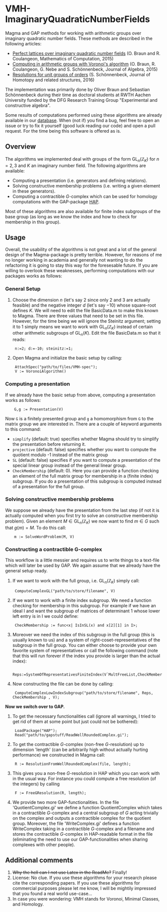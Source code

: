 # VMH-ImaginaryQuadraticNumberFields
Magma and GAP methods for working with arithmetic groups over imaginary quadratic number fields. These methods are described in the following articles:
* [Perfect lattices over imaginary quadratic number fields](http://de.arxiv.org/abs/1304.0559) (O. Braun and R. Coulangeon, Mathematics of Computation, 2015)
* [Computing in arithmetic groups with Voronoi's algorithm](https://arxiv.org/abs/1407.6234) (O. Braun, R. Coulangeon, G. Nebe and S. Schönnenbeck, Journal of Algebra, 2015)
* [Resolutions for unit groups of orders](https://arxiv.org/abs/1609.08835) (S. Schönnenbeck, Journal of Homotopy and related structures, 2016)

The implementation was primarily done by Oliver Braun and Sebastian Schönnenbeck during their time as doctoral students at RWTH Aachen University funded by the DFG Research Training Group "Experimental and constructive algebra".

Some results of computations performed using these algorithms are already available in our [database](http://www.math.rwth-aachen.de/~Oliver.Braun/unitgroups/). When (not if) you find a bug, feel free to open an issue or try to fix it yourself (good luck reading our code) and open a pull request. For the time being this software is offered as is.

## Overview
The algorithms we implemented deal with groups of the form $\operatorname{GL}_n(\mathbb{Z}_K)$ for $n=2,3$ and $K$ an imaginary number field. The following algorithms are available:
* Computing a presentation (i.e. generators and defining relations).
* Solving constructive membership problems (i.e. writing a given element in these generators).
* Computing a contractible $G$-complex which can be used for homology computations with the GAP-package [HAP](http://hamilton.nuigalway.ie/Hap/www/). 

Most of these algorithms are also available for finite index subgroups of the base group (as long as we know the index and how to check for membership in this group).


## Usage
Overall, the usability of the algorithms is not great and a lot of the general design of the Magma-package is pretty terrible. However, for reasons of me no longer working in academia and generally not wanting to do the refactoring it is going to stay this way for the foresesable future. If you are willing to overlook these weaknesses, performing computations with our packages works as follows:

### General Setup
1. Choose the dimension $n$ (let's say $2$ since only $2$ and $3$ are actually feasible) and the negative integer $d$ (let's say $-10$) whose square-root defines $K$. We will need to edit the file BasicData.m to make this known to Magma. There are three values that need to be set in this file. However, for the time being we will ignore the Steinitz argument; setting it to $1$ simply means we want to work with $\operatorname{GL}_n(\mathbb{Z}_K)$ instead of certain other arithmetic subgroups of $\operatorname{GL}_n(K)$. Edit the file BasicData.m so that it reads:

        n:=2; d:=-10; steinitz:=1;
2. Open Magma and initialize the basic setup by calling:

        AttachSpec("path/to/files/VMH-spec");
        V := VoronoiAlgorithm()
        
### Computing a presentation
If we already have the basic setup from above, computing a presentation works as follows:

        G,g := Presentation(V)

Now `G` is a finitely presented group and `g` a homomorphism from `G` to the matrix group we are interested in. There are a couple of keyword arguments to this command:
* `simplify` (default: true)  specifies whether Magma should try to simplify the presentation before returning it.
* `projective` (default: false)  specifies whether you want to compute the quotient modulo -1 instead of the matrix group
* `SL` (default: false)  specifies if you want to compute a presentation of the special linear group instead of the general linear group.
* `CheckMembership` (default: 0). Here you can provide a function checking an element of the full matrix group for membership in a (finite index) subgroup. If you do a presentation of this subgroup is computed instead of a presentation for the full group.

### Solving constructive membership problems
We suppose we already have the presentation from the last step (if not it is actually computed when you first try to solve an constructive membership problem). Given an element $M \in \operatorname{GL}_n(\mathbb{Z}_K)$ we now want to find $m \in G$ such that $g(m) = M$.
To do this call:

        m := SolveWordProblem(M, V)
        
### Constructing a contractible G-complex
This workflow is a little messier and requires us to write things to a text-file which will later be used by GAP. We again assume that we already have the general setup ready.
1. If we want to work with the full group, i.e. $\operatorname{GL}_n(\mathbb{Z}_K)$ simply call:

        ComputeComplexGL("path/to/store/filename", V)
2. If we want to work with a finite index subgroup. We need a function checking for membership in this subgroup. For example if we have an ideal I and want the subgroup of matrices of determinant 1 whose lower left entry is in I we could define:

        CheckMembership := func<x| IsInSL(x) and x[2][1] in I>;
3. Moreover we need the index of this subgroup in the full group (this is usually known to us) and a system of right-coset-representatives of the subgroup in the full group. You can either choose to provide your own favorite system of representatives or call the following command (note that this will run forever if the index you provide is larger than the actual index):

        Reps:=SystemOfRepresentativesFiniteIndex(V`MultFreeList,CheckMembership,index);
        
4. Now constructing the file can be done by calling:

        ComputeComplexLowIndexSubgroup("path/to/store/filename", Reps, CheckMembership , V);
        
**Now we switch over to GAP.**

1. To get the necessary functionalities call (ignore all warnings, I tried to get rid of them at some point but just could not be bothered):

        LoadPackage("HAP");
        Read("path/to/gapstuff/ReadWellRoundedComplex.gi");
        
2. To get the contractible $G$-complex (non-free $G$-resolution) up to dimension 'length' (can be arbitrarily high without actually hurting performance) we constructed in Magma call:

        R := ResolutionFromWellRoundedComplex(file, length);
        
3. This gives you a non-free $G$-resolution in HAP which you can work with in the usual way. For instance you could compute a free resolution (of the integers) by calling

        F := FreeGResolution(R, length);
        
4. We provide two more GAP-functionalities. In the file 'QuotientComplex.gi' we define a function QuotientComplex which takes in a contractible $G$-complex and a central subgroup of $G$ acting trivially on the complex and outputs a contractible complex for the quotient group. Moreover, the file 'WriteComplex.gi' defines a function WriteComplex taking in a contractible $G$-complex and a filename and stores the contractible $G$-complex in HAP-readable format in the file (eliminating the need to use our GAP-functionalities when sharing complexes with other people).

## Additional comments
1. ~~Why the hell can I not use Latex in the ReadMe?~~ Finally! 
2. License: No clue. If you use these algorithms for your research please cite the corresponding papers. If you use these algorithms for commercial purposes please let me know, I will be mightily impressed that you found a real world use-case...
3. In case you were wondering: VMH stands for Voronoi, Minimal Classes, and Homology.
